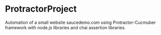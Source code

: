 # ProtractorProject

Automation of a small website saucedemo.com using Protractor-Cucmuber framework with node.js libraries and chai assertion libraries.
